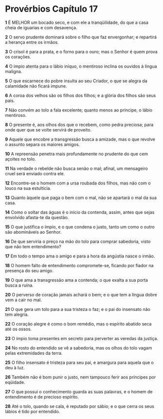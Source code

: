 # Provérbios Capítulo 17

**1** 	É MELHOR um bocado seco, e com ele a tranqüilidade, do que a casa cheia de iguarias e com desavença.

**2** 	O servo prudente dominará sobre o filho que faz envergonhar; e repartirá a herança entre os irmãos.

**3** 	O crisol é para a prata, e o forno para o ouro; mas o Senhor é quem prova os corações.

**4** 	O ímpio atenta para o lábio iníquo, o mentiroso inclina os ouvidos à língua maligna.

**5** 	O que escarnece do pobre insulta ao seu Criador, o que se alegra da calamidade não ficará impune.

**6** 	A coroa dos velhos são os filhos dos filhos; e a glória dos filhos são seus pais.

**7** 	Não convém ao tolo a fala excelente; quanto menos ao príncipe, o lábio mentiroso.

**8** 	O presente é, aos olhos dos que o recebem, como pedra preciosa; para onde quer que se volte servirá de proveito.

**9** 	Aquele que encobre a transgressão busca a amizade, mas o que revolve o assunto separa os maiores amigos.

**10** 	A repreensão penetra mais profundamente no prudente do que cem açoites no tolo.

**11** 	Na verdade o rebelde não busca senão o mal; afinal, um mensageiro cruel será enviado contra ele.

**12** 	Encontre-se o homem com a ursa roubada dos filhos, mas não com o louco na sua estultícia.

**13** 	Quanto àquele que paga o bem com o mal, não se apartará o mal da sua casa.

**14** 	Como o soltar das águas é o início da contenda, assim, antes que sejas envolvido afasta-te da questão.

**15** 	O que justifica o ímpio, e o que condena o justo, tanto um como o outro são abomináveis ao Senhor.

**16** 	De que serviria o preço na mão do tolo para comprar sabedoria, visto que não tem entendimento?

**17** 	Em todo o tempo ama o amigo e para a hora da angústia nasce o irmão.

**18** 	O homem falto de entendimento compromete-se, ficando por fiador na presença do seu amigo.

**19** 	O que ama a transgressão ama a contenda; o que exalta a sua porta busca a ruína.

**20** 	O perverso de coração jamais achará o bem; e o que tem a língua dobre vem a cair no mal.

**21** 	O que gera um tolo para a sua tristeza o faz; e o pai do insensato não tem alegria.

**22** 	O coração alegre é como o bom remédio, mas o espírito abatido seca até os ossos.

**23** 	O ímpio toma presentes em secreto para perverter as veredas da justiça.

**24** 	No rosto do entendido se vê a sabedoria, mas os olhos do tolo vagam pelas extremidades da terra.

**25** 	O filho insensato é tristeza para seu pai, e amargura para aquela que o deu à luz.

**26** 	Também não é bom punir o justo, nem tampouco ferir aos príncipes por eqüidade.

**27** 	O que possui o conhecimento guarda as suas palavras, e o homem de entendimento é de precioso espírito.

**28** 	Até o tolo, quando se cala, é reputado por sábio; e o que cerra os seus lábios é tido por entendido.

